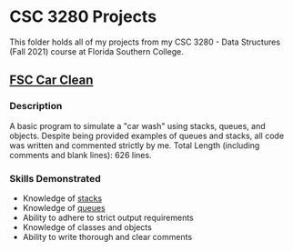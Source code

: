 # CSC 3280 Projects
This folder holds all of my projects from my CSC 3280 - Data Structures (Fall 2021) course at Florida Southern College.

## [FSC Car Clean](https://github.com/JacobKnox/Jacob-Knox-Projects/tree/main/CSC%203280/FSCcarClean)
### Description
A basic program to simulate a "car wash" using stacks, queues, and objects. Despite being provided examples of queues and stacks, all code was written and commented strictly by me.
Total Length (including comments and blank lines): 626 lines.
### Skills Demonstrated
- Knowledge of [stacks](https://github.com/JacobKnox/Jacob-Knox-Projects/blob/main/CSC%203280/FSCcarClean/FSCvouchers.java)
- Knowledge of [queues](https://github.com/JacobKnox/Jacob-Knox-Projects/blob/main/CSC%203280/FSCcarClean/FSCcarCleanQ.java)
- Ability to adhere to strict output requirements
- Knowledge of classes and objects
- Ability to write thorough and clear comments
